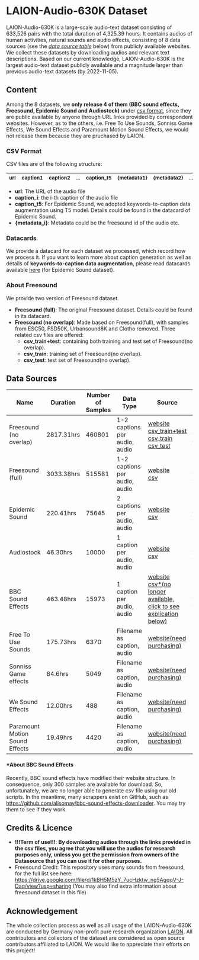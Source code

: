 # LAION-Audio-630K Dataset
LAION-Audio-630K is a large-scale audio-text dataset consisting of 633,526 pairs with the total duration of 4,325.39 hours.  It contains audios of human activities, natural sounds and audio effects, consisting of 8 data sources (see the [*data source table*](#data-sources) below) from publicly available websites.  We collect these datasets by downloading audios and relevant text descriptions. Based on our current knowledge, LAION-Audio-630K is the largest audio-text dataset publicly available and a magnitude larger than previous audio-text datasets (by 2022-11-05).

## Content
Among the 8 datasets, we **only release 4 of them (BBC sound effects, Freesound, Epidemic Sound and Audiostock)** under [csv format](#csv-format), since they are public available by anyone through URL links provided by correspondent websites. However, as to the others, i.e. Free To Use Sounds, Sonniss Game Effects, We Sound Effects and Paramount Motion Sound Effects, we would not release them because they are pruchased by LAION. 

### CSV Format
CSV files are of the following structure:
  
  | <sub>url</sub> | <sub>caption1</sub> | <sub>caption2</sub> | <sub>...</sub> | <sub>caption_t5</sub> | <sub>{metadata1}</sub> | <sub>{metadata2}</sub> | <sub>...</sub> | 
  | :--- | :--- | :--- | :--- | :--- | :--- | :--- | :--- |

- **url**: The URL of the audio file
- **caption_i**: the i-th caption of the audio file
- **caption_t5**: For Epidemic Sound, we adopted keywords-to-caption data augmentation using T5 model. Details could be found in the datacard of Epidemic Sound. 
- **{metadata_i}**: Metadata could be the freesound id of the audio etc. 

### Datacards
We provide a datacard for each dataset we processed, which record how we process it. If you want to learn more about caption generation as well as details of **keywords-to-caption data augmentation**, please read datacards available [here](/data_card/) (for Epidemic Sound dataset).    

### About Freesound
We provide two version of Freesound dataset.
- **Freesound (full)**: The original Freesound dataset. Details could be found in its datacard.
- **Freesound (no overlap)**: Made based on Freesound(full), with samples from ESC50, FSD50K, Urbansound8K and Clotho removed. Three related csv files are offered:
  - **csv_train+test**: containing both training and test set of Freesound(no overlap).
  - **csv_train**: training set of Freesound(no overlap).
  - **csv_test**: test set of Freesound(no overlap).
## Data Sources
| Name                                             |Duration                 |Number of Samples   |Data Type                     | Source                                                                                                                                                                                                             | Data Card |                               
|--------------------------------------------------|-------------------------|--------------------|---------                     |--------------------------------------------------------------------------------------------------------------------------------------------------------------------------------------------------------------------|----------- |
| Freesound (no overlap)                           |2817.31hrs               | 460801             |1-2 captions per audio, audio    | [website](https://freesound.org/) <br> [csv_train+test](https://drive.google.com/file/d/1sm9pjPBEdXe1qGaGkiPRPj0Dq9cv0DPR/view?usp=sharing)<br>[csv_train](https://drive.google.com/file/d/1xekQ_mR_8-qEyzXmn5G7CGnWHb36XKdH/view?usp=sharing)<br>[csv_test](https://drive.google.com/file/d/1k7CnYjbkFZxNhtiP0vA7zLbM72xuG47G/view?usp=sharing)|[data card](/data_card/freesound.md)|
| Freesound (full)                                 |3033.38hrs               | 515581             |1-2 captions per audio, audio    | [website](https://freesound.org/) <br> [csv](https://drive.google.com/file/d/10LRzpJN7CweCceuI_rXKpUafzilGFAir/view?usp=sharing)                                                |[data card](/data_card/freesound.md)|
| Epidemic Sound                                   |220.41hrs                | 75645              |2 captions per audio, audio    | [website](https://www.epidemicsound.com/sound-effects/) <br> [csv](https://drive.google.com/file/d/1og3gk2V1t52XSPStpJECJ4OzfDMFX3Do/view?usp=sharing)                                |[data card](/data_card/Epidemic_sound.md)           |     
| Audiostock                                       |46.30hrs                 | 10000              |1 caption per audio, audio    | [website](https://audiostock.net/se) <br> [csv](https://drive.google.com/file/d/1FnOcrb6fREIDBzB2lknJnszVn-yNCPp6/view?usp=sharing)                                                           |[data card](/data_card/Audiostock.md) |                
| BBC Sound Effects                                |463.48hrs                | 15973              |1 caption per audio, audio    | [website](https://sound-effects.bbcrewind.co.uk/) <br> [csv*(no longer available, click to see explication below)](#about-bbc-sound-effects)                                                                                                                                |[data card](/data_card/BBC.md)| 
| Free To Use Sounds                               |175.73hrs                | 6370               |Filename as caption, audio    | [website(need purchasing)](https://www.freetousesounds.com/product/all-in-one-sound-library-bundle/)                                                                                          |                                  | 
| Sonniss Game effects                             |84.6hrs                  | 5049               |Filename as caption, audio    | [website(need purchasing)](https://sonniss.com/gameaudiogdc/)                                                                                                                                 |                                  | 
| We Sound Effects                                 |12.00hrs                 | 488                |Filename as caption, audio    | [website(need purchasing)](https://www.wesoundeffects.com/)                                                                                                                                   |                                  | 
| Paramount Motion Sound Effects                   |19.49hrs                 | 4420               |Filename as caption, audio    | [website(need purchasing)](https://www.paramountmotion.com/odeon-sound-effects)                                                                                                               |                                  | 

#### *About BBC Sound Effects
Recently, BBC sound effects have modified their website structure. In consequence, only 300 samples are available for download. So, unfortunately, we are no longer able to generate csv file using our old scripts. In the meantime, many scrappers exist on GitHub, such as https://github.com/alisomay/bbc-sound-effects-downloader. You may try them to see if they work.


## Credits & Licence
- **!!!Term of use!!!**: **By downloading audios through the links provided in the csv files, you agree that you will use the audios for research purposes only, unless you get the permission from owners of the Datasource that you can use it for other purposes.**
- Freesound Credit: This repository uses many sounds from freesound,
for the full list see here: https://drive.google.com/file/d/1kBH5M5zY_7ucHzktw_ng5AgqqV-J-Daq/view?usp=sharing (You may also find extra information about freesound dataset in this file)

## Acknowledgement
The whole collection process as well as all usage of the LAION-Audio-630K are conducted by Germany non-profit pure research organization [LAION](https://laion.ai/). All contributors and collectors of the dataset are considered as open source contributors affiliated to LAION. We would like to appreciate their efforts on this project! 
